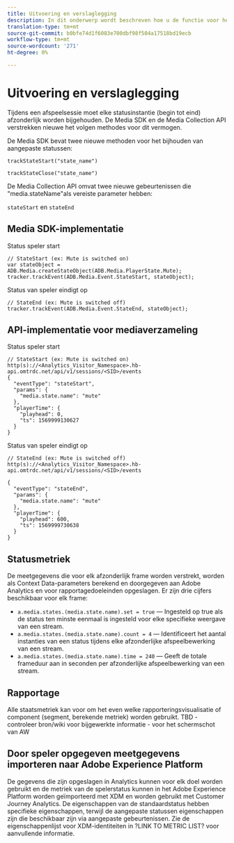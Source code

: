 ```yaml
---
title: Uitvoering en verslaglegging
description: In dit onderwerp wordt beschreven hoe u de functie voor het bijhouden van de spelerstatus kunt implementeren, inclusief.
translation-type: tm+mt
source-git-commit: b0bfe74d1f6083e700dbf98f504a17518bd19ecb
workflow-type: tm+mt
source-wordcount: '271'
ht-degree: 0%

---
```



# Uitvoering en verslaglegging

Tijdens een afspeelsessie moet elke statusinstantie (begin tot eind) afzonderlijk worden bijgehouden. De Media SDK en de Media Collection API verstrekken nieuwe het volgen methodes voor dit vermogen.

De Media SDK bevat twee nieuwe methoden voor het bijhouden van aangepaste statussen:

`trackStateStart("state_name")`

`trackStateClose("state_name")`


De Media Collection API omvat twee nieuwe gebeurtenissen die &quot;media.stateName&quot;als vereiste parameter hebben:

`stateStart` en `stateEnd`

## Media SDK-implementatie

Status speler start

```
// StateStart (ex: Mute is switched on)
var stateObject = ADB.Media.createStateObject(ADB.Media.PlayerState.Mute);
tracker.trackEvent(ADB.Media.Event.StateStart, stateObject);
```

Status van speler eindigt op

```
// StateEnd (ex: Mute is switched off)
tracker.trackEvent(ADB.Media.Event.StateEnd, stateObject);
```


## API-implementatie voor mediaverzameling

Status speler start

```
// StateStart (ex: Mute is switched on)
http(s)://<Analytics_Visitor_Namespace>.hb-api.omtrdc.net/api/v1/sessions/<SID>/events
{
  "eventType": "stateStart",
  "params": {
    "media.state.name": "mute"
  },
  "playerTime": {
    "playhead": 0,
    "ts": 1569999130627
  }
}
```

Status van speler eindigt op

```
// StateEnd (ex: Mute is switched off)
http(s)://<Analytics_Visitor_Namespace>.hb-api.omtrdc.net/api/v1/sessions/<SID>/events

{
  "eventType": "stateEnd",
  "params": {
    "media.state.name": "mute"
  },
  "playerTime": {
    "playhead": 600,
    "ts": 1569999730638
  }
}
```

## Statusmetriek

De meetgegevens die voor elk afzonderlijk frame worden verstrekt, worden als Context Data-parameters berekend en doorgegeven aan Adobe Analytics en voor rapportagedoeleinden opgeslagen. Er zijn drie cijfers beschikbaar voor elk frame:

* `a.media.states.(media.state.name).set = true` — Ingesteld op true als de status ten minste eenmaal is ingesteld voor elke specifieke weergave van een stream.
* `a.media.states.(media.state.name).count = 4` — Identificeert het aantal instanties van een status tijdens elke afzonderlijke afspeelbewerking van een stream.
* `a.media.states.(media.state.name).time = 240` — Geeft de totale frameduur aan in seconden per afzonderlijke afspeelbewerking van een stream.

## Rapportage

Alle staatsmetriek kan voor om het even welke rapporteringsvisualisatie of component (segment, berekende metriek) worden gebruikt.
TBD - controleer bron/wiki voor bijgewerkte informatie - voor het schermschot van AW

## Door speler opgegeven meetgegevens importeren naar Adobe Experience Platform

De gegevens die zijn opgeslagen in Analytics kunnen voor elk doel worden gebruikt en de metriek van de spelerstatus kunnen in het Adobe Experience Platform worden geïmporteerd met XDM en worden gebruikt met Customer Journey Analytics. De eigenschappen van de standaardstatus hebben specifieke eigenschappen, terwijl de aangepaste statussen eigenschappen zijn die beschikbaar zijn via aangepaste gebeurtenissen. Zie de eigenschappenlijst voor XDM-identiteiten in ?LINK TO METRIC LIST? voor aanvullende informatie.
